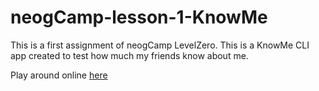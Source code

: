 # neogCamp-lesson-1-KnowMe

This is a first assignment of neogCamp LevelZero.
This is a KnowMe CLI app created to test how much my friends know about me.

Play around online [here](https://repl.it/@nitinmalave/neogCamp-Lesson-1-KnowMe-CLI-App?embed=1&output=1)
